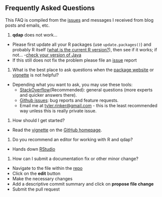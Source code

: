## Frequently Asked Questions

This FAQ is compiled from the [issues](https://github.com/trinker/qdap/issues) and messages I received from blog posts and emails, etc.

1. **qdap** does not work...
  - Please first update all your R packages (use `update.packages()`) and probably R itself ([what is the current R version?](http://cran.r-project.org/)), then see if it works; if not...
  -[check your version of Java](https://dl.dropboxusercontent.com/u/61803503/packages/qdap_vignette.html#java)
  - If this still does not fix the problem please file an [issue](https://github.com/trinker/qdap/issues) report
1. What is the best place to ask questions when the [package website](http://trinker.github.io/qdap/) or [vignette](https://dl.dropboxusercontent.com/u/61803503/packages/qdap_vignette.html) is not helpful?
  - Depending what you want to ask, you may use these tools:
      - [StackOverflow](http://stackoverflow.com/questions/tagged/qdap)(Recommended): general questions (more experts and quicker answers there).
      - [Github issues](https://github.com/trinker/qdap/issues): bug reports and feature requests.
      - Email me at <a href="mailto:tyler.rinker@gmail.com" target="_blank">tyler.rinker@gmail.com</a> - this is the least recommended way unless this is really private issue.
1. How should I get started?
  - Read the [vignette](https://dl.dropboxusercontent.com/u/61803503/packages/qdap_vignette.html) on the [GitHub homepage](https://github.com/trinker/qdap).
1. Do you recommend an editor for working with R and qdap?
  - Hands down [RStudio](http://www.rstudio.com/ide/)
1. How can I submit a documentation fix or other minor change?
  - Navigate to the file within the [repo](https://github.com/trinker/qdap)
  - Click on the **edit** button
  - Make the necessary changes
  - Add a descriptive commit summary and click on **propose file change**
  - Submit the pull request